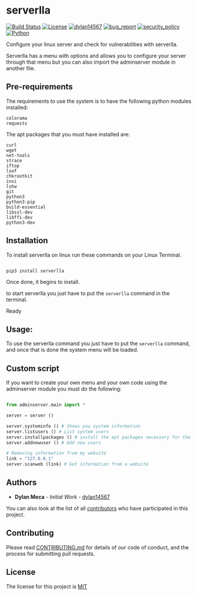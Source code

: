 # serverlla
[![Build Status](https://img.shields.io/github/stars/dylan14567/serverlla.svg)](https://github.com/dylan14567/serverlla)
[![License](https://img.shields.io/github/license/dylan14567/serverlla.svg)](https://github.com/dylan14567/serverlla/blob/main/LICENSE)
[![dylan14567](https://img.shields.io/badge/author-dylan14567-green.svg)](https://github.com/dylan14567)
[![bug_report](https://img.shields.io/badge/bug-report-red.svg)](https://github.com/dylan14567/serverlla/blob/main/.github/ISSUE_TEMPLATE/bug_report.md)
[![security_policy](https://img.shields.io/badge/security-policy-cyan.svg)](https://github.com/dylan14567/serverlla/blob/main/.github/SECURITY.md)
[![Python](https://img.shields.io/badge/language-Python%20-yellow.svg)](https://www.python.org)

Configure your linux server and check for vulnerabilities with serverlla.

Serverlla has a menu with options and allows you to configure your server through that menu but you can also import the adminserver module in another file.

## Pre-requirements

The requirements to use the system is to have the following python modules installed:

```
colorama
requests
```

The apt packages that you must have installed are:

```
curl
wget
net-tools 
strace 
iftop 
lsof 
chkrootkit 
inxi 
lshw 
git 
python3 
python3-pip 
build-essential 
libssl-dev 
libffi-dev 
python3-dev 
```

## Installation

To install serverlla on linux run these commands on your Linux Terminal.

```shell

pip3 install serverlla

```

Once done, it begins to install.

to start serverlla you just have to put the ``` serverlla ``` command in the terminal.

Ready

## Usage:

To use the serverlla command you just have to put the ```serverlla``` command, and once that is done the system menu will be loaded.

## Custom script

If you want to create your own menu and your own code using the adminserver module you must do the following:

```python 

from adminserver.main import *

server = server ()

server.systeminfo () # Shows you system information
server.listusers () # List system users
server.installpackages () # install the apt packages necessary for the code to work
server.addnewuser () # Add new users

# Removing information from my website
link = "127.0.0.1"
server.scanweb (link) # Get information from a website

```

## Authors

* **Dylan Meca** - *Initial Work* - [dylan14567](https://github.com/dylan14567)

You can also look at the list of all [contributors](https://github.com/dylan14567/serverlla/contributors) who have participated in this project.


## Contributing

Please read [CONTRIBUTING.md](https://github.com/dylan14567/serverlla/blob/main/.github/CONTRIBUTING.md) for details of our code of conduct, and the process for submitting pull requests.

## License

The license for this project is [MIT](https://github.com/dylan14567/serverlla/blob/main/.github/LICENSE)
